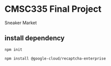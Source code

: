 # CMSC335 Final Project


Sneaker Market



## install dependency

```bash
npm init
```
```bash
npm install @google-cloud/recaptcha-enterprise
```
